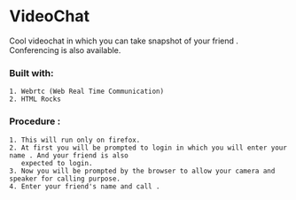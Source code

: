# VideoChat

Cool videochat in which you can take snapshot of your friend . Conferencing is also available.

### Built with:

```
1. Webrtc (Web Real Time Communication)
2. HTML Rocks
```

### Procedure :

```
1. This will run only on firefox.
2. At first you will be prompted to login in which you will enter your name . And your friend is also 
   expected to login.
3. Now you will be prompted by the browser to allow your camera and speaker for calling purpose.
4. Enter your friend's name and call .

```

